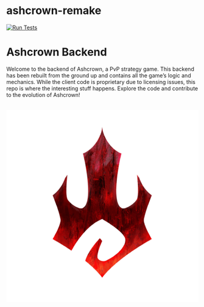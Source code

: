 # ashcrown-remake
[![Run Tests](https://github.com/SamuelChorvat/ashcrown-remake/actions/workflows/run-tests.yml/badge.svg?branch=develop&event=push)](https://github.com/SamuelChorvat/ashcrown-remake/actions/workflows/run-tests.yml)
<br>
# Ashcrown Backend

Welcome to the backend of Ashcrown, a PvP strategy game. This backend has been rebuilt from the ground up and contains all the game’s logic and mechanics. While the client code is proprietary due to licensing issues, this repo is where the interesting stuff happens. Explore the code and contribute to the evolution of Ashcrown!

<br>![ReadmeLogo](ReadmeLogo.png)